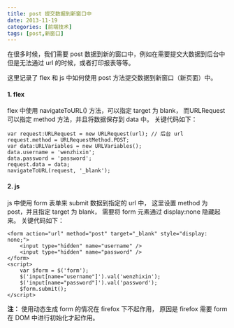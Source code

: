 ```yaml
---
title: post 提交数据到新窗口中
date: 2013-11-19
categories: [前端技术]
tags: [post,新窗口]
---
```


在很多时候，我们需要 post 数据到新的窗口中，例如在需要提交大数据到后台中但是无法通过 url 的时候，或者打印报表等等。

这里记录了 flex 和 js 中如何使用 post 方法提交数据到新窗口（新页面）中。

#### 1. flex

flex 中使用 navigateToURL() 方法，可以指定 target 为 blank，
而URLRequest 可以指定 method 方法，并且将数据保存到 data 中。
关键代码如下：

	var request:URLRequest = new URLRequest(url); // 后台 url
	request.method = URLRequestMethod.POST;
	var data:URLVariables = new URLVariables();
	data.username = 'wenzhixin';
	data.password = 'password';
	request.data = data;
	navigateToURL(request, '_blank');

#### 2. js

js 中使用 form 表单来 submit 数据到指定的 url 中，
这里设置 method 为 post，并且指定 target 为 blank，
需要将 form 元素通过 display:none 隐藏起来。
关键代码如下：

	<form action="url" method="post" target="_blank" style="display: none;">
		<input type="hidden" name="username" />
		<input type="hidden" name="password" />
	</form>
	<script>
		var $form = $('form');
		$('input[name="username"]').val('wenzhixin');
		$('input[name="password"]').val('password');
		$form.submit();
	</script>

**注：**
使用动态生成 form 的情况在 firefox 下不起作用，
原因是 firefox 需要 form 在 DOM 中进行初始化才起作用。
